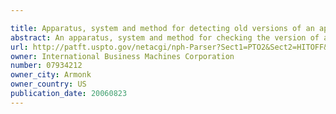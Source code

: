 ```yaml
---

title: Apparatus, system and method for detecting old versions of an applet in a client browser's JVM
abstract: An apparatus, system and method for checking the version of a cached applet on a client device against version information stored on a host server is provided. By checking the version of the applet, it can be determined whether or not the applet is still usable with the host server. If an applet is not usable with the host server, the applet is either automatically updated to a current version or the user is provided with information as to how to update the applet to the current version. If an applet is usable with the host server but is not a current version of the applet, the user may be informed of this fact and given the opportunity to either update the applet or continue to execute the older version of the applet. If the user chooses to update the applet, the update is performed in substantially the same manner as that described above. If the user chose to continue with the older version of the applet, the mainline code of the older version of the applet is executed.
url: http://patft.uspto.gov/netacgi/nph-Parser?Sect1=PTO2&Sect2=HITOFF&p=1&u=%2Fnetahtml%2FPTO%2Fsearch-adv.htm&r=1&f=G&l=50&d=PALL&S1=07934212&OS=07934212&RS=07934212
owner: International Business Machines Corporation
number: 07934212
owner_city: Armonk
owner_country: US
publication_date: 20060823
---
```

